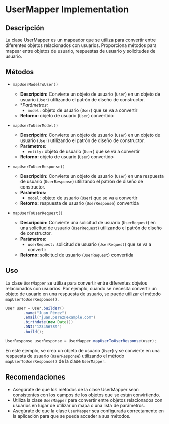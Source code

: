 # UserMapper Implementation

## Descripción
La clase UserMapper es un mapeador que se utiliza para convertir entre diferentes objetos relacionados con usuarios. Proporciona métodos para mapear entre objetos de usuario, respuestas de usuario y solicitudes de usuario.

## Métodos

- `mapUserModelToUser()`
    - **Descripción:** Convierte un objeto de usuario (`User`) en un objeto de usuario (`User`) utilizando el patrón de diseño de constructor.
    - **Parámetros:*
      - `model:` objeto de usuario (`User`) que se va a convertir
    - **Retorno:** objeto de usuario (`User`) convertido

- `mapUserToUserModel()`
    - **Descripción:** Convierte un objeto de usuario (`User`) en un objeto de usuario (`User`) utilizando el patrón de diseño de constructor.
    - **Parámetros:**
      - `entity:` objeto de usuario (`User`) que se va a convertir
    - **Retorno:** objeto de usuario (`User`) convertido

- `mapUserToUserResponse()`
   - **Descripción:** Convierte un objeto de usuario (`User`) en una respuesta de usuario (`UserResponse`) utilizando el patrón de diseño de constructor.
   - **Parámetros:**
     - `model:` objeto de usuario (`User`) que se va a convertir
   - **Retorno:** respuesta de usuario (`UserResponse`) convertida

- `mapUserToUserRequest()`
   - **Descripción:** Convierte una solicitud de usuario (`UserRequest`) en una solicitud de usuario (`UserRequest`) utilizando el patrón de diseño de constructor.
   - **Parámetros:**
      - `userRequest:` solicitud de usuario (`UserRequest`) que se va a convertir
   - **Retorno:** solicitud de usuario (`UserRequest`) convertida

## Uso

La clase `UserMapper` se utiliza para convertir entre diferentes objetos relacionados con usuarios. Por ejemplo, cuando se necesita convertir un objeto de usuario en una respuesta de usuario, se puede utilizar el método `mapUserToUserResponse()`.

```java
User user = User.builder()
        .name("Juan Pérez")
        .email("juan.perez@example.com")
        .birthdate(new Date())
        .DNI("123456789")
        .build();

UserResponse userResponse = UserMapper.mapUserToUserResponse(user);
```

En este ejemplo, se crea un objeto de usuario (`User`) y se convierte en una respuesta de usuario (`UserResponse`) utilizando el método `mapUserToUserResponse()` de la clase `UserMapper`.

## Recomendaciones

* Asegúrate de que los métodos de la clase UserMapper sean consistentes con los campos de los objetos que se están convirtiendo.
* Utiliza la clase `UserMapper` para convertir entre objetos relacionados con usuarios en lugar de utilizar un mapa o una lista de parámetros.
* Asegúrate de que la clase `UserMapper` sea configurada correctamente en la aplicación para que se pueda acceder a sus métodos.